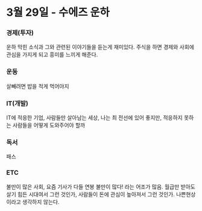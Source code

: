 # 3월 29일 - 수에즈 운하

### 경제\(투자\)

운하 막힌 소식과 그와 관련된 이야기들을 듣는게 재미있다. 주식을 하면 경제와 사회에 관심을 가지게 되고 흥미를 느끼게 해준다.     

### 운동

 살빼려면 밥을 적게 먹어야지   

### IT\(개발\)

IT에 적응한 기업, 사람들만 살아남는 세상, 나는 최 전선에 있어 좋지만, 적응하지 못하는 사람들을 어떻게 도와주어야 할까  

### 독서

패스  

### ETC

 불만이 많은 사회, 요즘 기사가 다들 연봉 불만이 많다! 라는 어조가 많음. 월급만 받아도 살기 힘든 시대여서 그런 것인가, 사람들이 돈에 관심이 높아져서 그런 것인가. 나쁜현상이라고 생각하지 않는다.


